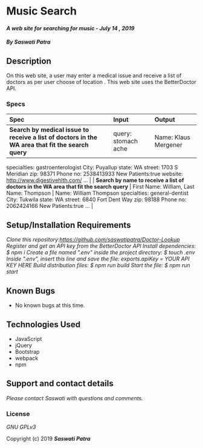 # Music Search

#### _A web site for searching for music - July 14 , 2019_

#### _By **Saswati Patra**_

## Description

On this web site, a user may enter a medical issue and receive a list of doctors as per user choose of location . This web site uses the BetterDoctor API.

### Specs
| Spec | Input | Output |
| :-------------     | :------------- | :------------- |
| **Search by medical issue to receive a list of doctors in the WA area that fit the search query** | query: stomach ache | Name: Klaus Mergener
specialties: gastroenterologist
City: Puyallup
state: WA
street: 1703 S Meridian
zip: 98371
Phone no: 2538413933
New Patients:true
website: http://www.digestivehlth.com/
... |
| **Search by name to receive a list of doctors in the WA area that fit the search query** | First Name: William, Last Name: Thompson | Name: William Thompson
specialties: general-dentist
City: Tukwila
state: WA
street: 6840 Fort Dent Way
zip: 98188
Phone no: 2062424166
New Patients:true
... |

## Setup/Installation Requirements
*_Clone this repository:https://github.com/saswatipatra/Doctor-Lookup_*
*_Register and get an API key from the BetterDoctor API_*
*_Install dependencies: $ npm i_*
*_Create a file named ".env" inside the project directory: $ touch .env_*
*_Inside ".env", insert this line and save the file: exports.apiKey = YOUR API KEY HERE_*
*_Build distribution files: $ npm run build_*
*_Start the file: $ npm run start_*


## Known Bugs
* No known bugs at this time.

## Technologies Used
* JavaScript
* jQuery
* Bootstrap
* webpack
* npm

## Support and contact details

_Please contact  Saswati with questions and comments._

### License

*GNU GPLv3*

Copyright (c) 2019 **_Saswati Patra_**
